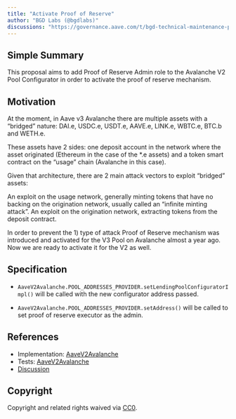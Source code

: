 ```yaml
---
title: "Activate Proof of Reserve"
author: "BGD Labs (@bgdlabs)"
discussions: "https://governance.aave.com/t/bgd-technical-maintenance-proposals/15274/11"
---
```


## Simple Summary

This proposal aims to add Proof of Reserve Admin role to the Avalanche V2 Pool Configurator in order to activate the proof of reserve mechanism.

## Motivation

At the moment, in Aave v3 Avalanche there are multiple assets with a “bridged” nature: DAI.e, USDC.e, USDT.e, AAVE.e, LINK.e, WBTC.e, BTC.b and WETH.e.

These assets have 2 sides: one deposit account in the network where the asset originated (Ethereum in the case of the \*.e assets) and a token smart contract on the “usage” chain (Avalanche in this case).

Given that architecture, there are 2 main attack vectors to exploit “bridged” assets:

An exploit on the usage network, generally minting tokens that have no backing on the origination network, usually called an “infinite minting attack”.
An exploit on the origination network, extracting tokens from the deposit contract.

In order to prevent the 1) type of attack Proof of Reserve mechanism was introduced and activated for the V3 Pool on Avalanche almost a year ago. Now we are ready to activate it for the V2 as well.

## Specification

- `AaveV2Avalanche.POOL_ADDRESSES_PROVIDER.setLendingPoolConfiguratorImpl()` will be called with the new configurator address passed.

- `AaveV2Avalanche.POOL_ADDRESSES_PROVIDER.setAddress()` will be called to set proof of reserve executor as the admin.

## References

- Implementation: [AaveV2Avalanche](https://github.com/bgd-labs/aave-v2-proof-of-reserve/blob/main/src/payloads/ConfiguratorUpdatePayload.sol)
- Tests: [AaveV2Avalanche](https://github.com/bgd-labs/aave-proposals-v3/blob/bf8c97c945bbd644a812043b1fd00c69feaaaab2/src/20231206_AaveV2Avalanche_ActivateProofOfReserve/AaveV2Avalanche_ActivateProofOfReserve_20231206.t.sol)
- [Discussion](https://governance.aave.com/t/bgd-aave-chainlink-proof-of-reserve-phase-1-release-candidate/10972)

## Copyright

Copyright and related rights waived via [CC0](https://creativecommons.org/publicdomain/zero/1.0/).
